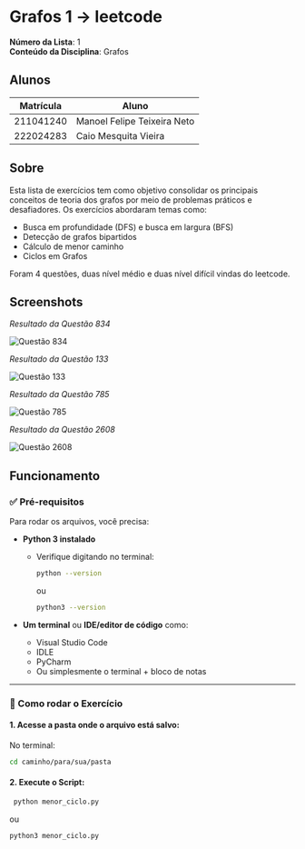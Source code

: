 
# Grafos 1 -> leetcode

**Número da Lista**: 1<br>
**Conteúdo da Disciplina**: Grafos<br>

## Alunos
|Matrícula | Aluno |
| -- | -- |
| 211041240  |  Manoel Felipe Teixeira Neto |
| 222024283  |  Caio Mesquita Vieira |

## Sobre
Esta lista de exercícios tem como objetivo consolidar os principais conceitos de teoria dos grafos por meio de problemas práticos e desafiadores. Os exercícios abordaram temas como: 

- Busca em profundidade (DFS) e busca em largura (BFS)
- Detecção de grafos bipartidos
- Cálculo de menor caminho
- Ciclos em Grafos

Foram 4 questões, duas nível médio e duas nível difícil vindas do leetcode.

## Screenshots
*Resultado da Questão 834*

![Questão 834](./Grafos-1/Questão-834/resultado_834.png)

*Resultado da Questão 133*

![Questão 133](./Grafos-1/Questão-133/resultado_133.png)

*Resultado da Questão 785*

![Questão 785](./Grafos-1/Questão-785/resultados785.png)

*Resultado da Questão 2608*

![Questão 2608](./Grafos-1/Questão-2608/Resultado-2608.png)




## Funcionamento 


### ✅ Pré-requisitos

Para rodar os arquivos, você precisa:

- **Python 3 instalado**
  - Verifique digitando no terminal:
    ```bash
    python --version
    ```
    ou
    ```bash
    python3 --version
    ```

- **Um terminal** ou **IDE/editor de código** como:
  - Visual Studio Code
  - IDLE
  - PyCharm
  - Ou simplesmente o terminal + bloco de notas

---

### 🚀 Como rodar o Exercício
#### 1. Acesse a pasta onde o arquivo está salvo:

No terminal:

```bash
cd caminho/para/sua/pasta
```

#### 2. Execute o Script:

```bash
 python menor_ciclo.py
```
ou
```bash
python3 menor_ciclo.py

```
